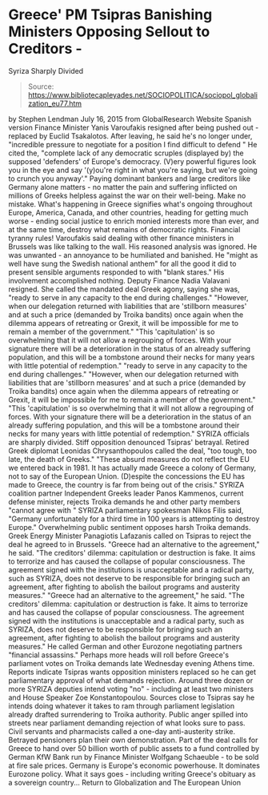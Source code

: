# Greece' PM Tsipras Banishing Ministers Opposing Sellout to Creditors - 
Syriza Sharply Divided

> Source: https://www.bibliotecapleyades.net/SOCIOPOLITICA/sociopol_globalization_eu77.htm

by Stephen Lendman July 16, 2015 from GlobalResearch Website
Spanish version
Finance Minister Yanis Varoufakis resigned after being pushed out - replaced by Euclid Tsakalotos. After leaving, he said he's no longer under,
"incredible pressure to negotiate for a position I find difficult to defend "
He cited the,
"complete lack of any democratic scruples (displayed by) the supposed 'defenders' of Europe's democracy. (V)ery powerful figures look you in the eye and say '(y)ou're right in what you're saying, but we're going to crunch you anyway'."
Paying dominant bankers and large creditors like Germany alone matters - no matter the pain and suffering inflicted on millions of Greeks helpless against the war on their well-being. Make no mistake. What's happening in Greece signifies what's ongoing throughout Europe, America, Canada, and other countries, heading for getting much worse - ending social justice to enrich monied interests more than ever, and at the same time, destroy what remains of democratic rights.
Financial tyranny rules! Varoufakis said dealing with other finance ministers in Brussels was like talking to the wall. His reasoned analysis was ignored. He was unwanted - an annoyance to be humiliated and banished. He "might as well have sung the Swedish national anthem" for all the good it did to present sensible arguments responded to with "blank stares." His involvement accomplished nothing. Deputy Finance Nadia Valavani resigned.
She called the mandated deal Greek agony, saying she was,
"ready to serve in any capacity to the end during challenges." "However, when our delegation returned with liabilities that are 'stillborn measures' and at such a price (demanded by Troika bandits) once again when the dilemma appears of retreating or Grexit, it will be impossible for me to remain a member of the government." "This 'capitulation' is so overwhelming that it will not allow a regrouping of forces. With your signature there will be a deterioration in the status of an already suffering population, and this will be a tombstone around their necks for many years with little potential of redemption."
"ready to serve in any capacity to the end during challenges." "However, when our delegation returned with liabilities that are 'stillborn measures' and at such a price (demanded by Troika bandits) once again when the dilemma appears of retreating or Grexit, it will be impossible for me to remain a member of the government."
"This 'capitulation' is so overwhelming that it will not allow a regrouping of forces.
With your signature there will be a deterioration in the status of an already suffering population, and this will be a tombstone around their necks for many years with little potential of redemption."
SYRIZA officials are sharply divided. Stiff opposition denounced Tsipras' betrayal.
Retired Greek diplomat Leonidas Chrysanthopoulos called the deal,
"too tough, too late, the death of Greeks." "These absurd measures do not reflect the EU we entered back in 1981. It has actually made Greece a colony of Germany, not to say of the European Union. (D)espite the concessions the EU has made to Greece, the country is far from being out of the crisis."
SYRIZA coalition partner Independent Greeks leader Panos Kammenos, current defense minister, rejects Troika demands he and other party members "cannot agree with " SYRIZA parliamentary spokesman Nikos Filis said,
"Germany unfortunately for a third time in 100 years is attempting to destroy Europe."
Overwhelming public sentiment opposes harsh Troika demands.
Greek Energy Minister Panagiotis Lafazanis called on Tsipras to reject the deal he agreed to in Brussels.
"Greece had an alternative to the agreement," he said. "The creditors' dilemma: capitulation or destruction is fake. It aims to terrorize and has caused the collapse of popular consciousness. The agreement signed with the institutions is unacceptable and a radical party, such as SYRIZA, does not deserve to be responsible for bringing such an agreement, after fighting to abolish the bailout programs and austerity measures."
"Greece had an alternative to the agreement," he said.
"The creditors' dilemma: capitulation or destruction is fake. It aims to terrorize and has caused the collapse of popular consciousness.
The agreement signed with the institutions is unacceptable and a radical party, such as SYRIZA, does not deserve to be responsible for bringing such an agreement, after fighting to abolish the bailout programs and austerity measures."
He called German and other Eurozone negotiating partners "financial assassins." Perhaps more heads will roll before Greece's parliament votes on Troika demands late Wednesday evening Athens time. Reports indicate Tsipras wants opposition ministers replaced so he can get parliamentary approval of what demands rejection. Around three dozen or more SYRIZA deputies intend voting "no" - including at least two ministers and House Speaker Zoe Konstantopoulou. Sources close to Tsipras say he intends doing whatever it takes to ram through parliament legislation already drafted surrendering to Troika authority. Public anger spilled into streets near parliament demanding rejection of what looks sure to pass. Civil servants and pharmacists called a one-day anti-austerity strike. Betrayed pensioners plan their own demonstration. Part of the deal calls for Greece to hand over 50 billion worth of public assets to a fund controlled by German KfW Bank run by Finance Minister Wolfgang Schaeuble - to be sold at fire sale prices. Germany is Europe's economic powerhouse. It dominates Eurozone policy.
What it says goes - including writing Greece's obituary as a sovereign country...
Return to Globalization and The European Union

